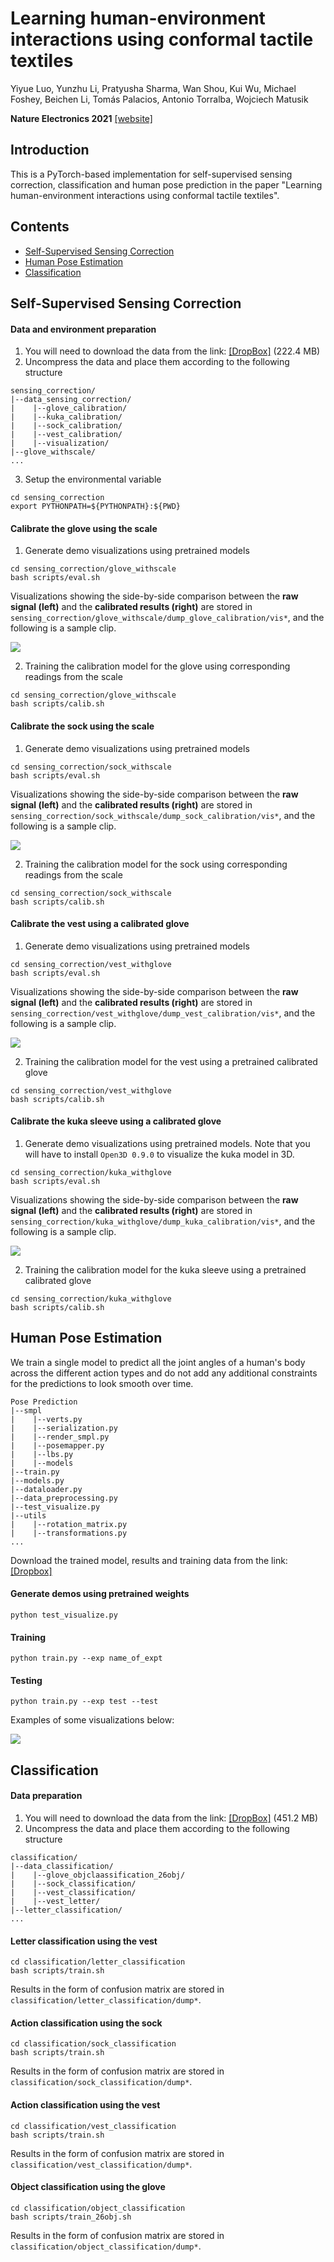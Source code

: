 # Learning human-environment interactions using conformal tactile textiles

Yiyue Luo, Yunzhu Li, Pratyusha Sharma, Wan Shou, Kui Wu, Michael Foshey, Beichen Li,
Tomás Palacios, Antonio Torralba, Wojciech Matusik

**Nature Electronics 2021**
[[website]](http://senstextile.csail.mit.edu/)

## Introduction

This is a PyTorch-based implementation for self-supervised sensing correction, classification and human pose prediction in the paper "Learning human-environment interactions using conformal tactile textiles".

## Contents

- [Self-Supervised Sensing Correction](#self-supervised-sensing-correction)
- [Human Pose Estimation](#human-pose-estimation)
- [Classification](#classification)

## Self-Supervised Sensing Correction

#### Data and environment preparation
1. You will need to download the data from the link: [[DropBox]](https://www.dropbox.com/s/pf8cwj76w70kr6r/data_sensing_correction.zip?dl=0) (222.4 MB)
2. Uncompress the data and place them according to the following structure
```
sensing_correction/
|--data_sensing_correction/
|    |--glove_calibration/
|    |--kuka_calibration/
|    |--sock_calibration/
|    |--vest_calibration/
|    |--visualization/
|--glove_withscale/
...
```
3. Setup the environmental variable
```
cd sensing_correction
export PYTHONPATH=${PYTHONPATH}:${PWD}
```

#### Calibrate the glove using the scale

1. Generate demo visualizations using pretrained models
```
cd sensing_correction/glove_withscale
bash scripts/eval.sh
```
Visualizations showing the side-by-side comparison between the **raw signal (left)** and the **calibrated results (right)** are stored in `sensing_correction/glove_withscale/dump_glove_calibration/vis*`, and the following is a sample clip.

![](imgs/correct_glove.gif)

2. Training the calibration model for the glove using corresponding readings from the scale
```
cd sensing_correction/glove_withscale
bash scripts/calib.sh
```

#### Calibrate the sock using the scale

1. Generate demo visualizations using pretrained models
```
cd sensing_correction/sock_withscale
bash scripts/eval.sh
```
Visualizations showing the side-by-side comparison between the **raw signal (left)** and the **calibrated results (right)** are stored in `sensing_correction/sock_withscale/dump_sock_calibration/vis*`, and the following is a sample clip.

![](imgs/correct_sock.gif)

2. Training the calibration model for the sock using corresponding readings from the scale
```
cd sensing_correction/sock_withscale
bash scripts/calib.sh
```

#### Calibrate the vest using a calibrated glove

1. Generate demo visualizations using pretrained models
```
cd sensing_correction/vest_withglove
bash scripts/eval.sh
```
Visualizations showing the side-by-side comparison between the **raw signal (left)** and the **calibrated results (right)** are stored in `sensing_correction/vest_withglove/dump_vest_calibration/vis*`, and the following is a sample clip.

![](imgs/correct_vest.gif)

2. Training the calibration model for the vest using a pretrained calibrated glove
```
cd sensing_correction/vest_withglove
bash scripts/calib.sh
```

#### Calibrate the kuka sleeve using a calibrated glove

1. Generate demo visualizations using pretrained models. Note that you will have to install `Open3D 0.9.0` to visualize the kuka model in 3D.
```
cd sensing_correction/kuka_withglove
bash scripts/eval.sh
```
Visualizations showing the side-by-side comparison between the **raw signal (left)** and the **calibrated results (right)** are stored in `sensing_correction/kuka_withglove/dump_kuka_calibration/vis*`, and the following is a sample clip.

![](imgs/correct_kuka.gif)

2. Training the calibration model for the kuka sleeve using a pretrained calibrated glove
```
cd sensing_correction/kuka_withglove
bash scripts/calib.sh
```


## Human Pose Estimation
We train a single model to predict all the joint angles of a human's body across the different action types and do not add any additional constraints for the predictions to look smooth over time.

```
Pose Prediction
|--smpl
|    |--verts.py
|    |--serialization.py
|    |--render_smpl.py
|    |--posemapper.py
|    |--lbs.py
|    |--models
|--train.py
|--models.py
|--dataloader.py
|--data_preprocessing.py
|--test_visualize.py
|--utils
|    |--rotation_matrix.py
|    |--transformations.py
...
```

Download the trained model, results and training data from the link: [[Dropbox]](https://www.dropbox.com/sh/gl5ukk6im1uj64r/AABTrd9qFqrLKOIwy8uU2vvSa?dl=0)

#### Generate demos using pretrained weights
```
python test_visualize.py
```
#### Training
```
python train.py --exp name_of_expt  
```

#### Testing
```
python train.py --exp test --test  
```
Examples of some visualizations below:

![](imgs/tactile2pose-compressed.gif)


## Classification

#### Data preparation
1. You will need to download the data from the link: [[DropBox]](https://www.dropbox.com/s/vp5q6v85w14844v/data_classification.zip?dl=0) (451.2 MB)
2. Uncompress the data and place them according to the following structure
```
classification/
|--data_classification/
|    |--glove_objclaassification_26obj/
|    |--sock_classification/
|    |--vest_classification/
|    |--vest_letter/
|--letter_classification/
...
```

#### Letter classification using the vest
```
cd classification/letter_classification
bash scripts/train.sh
```
Results in the form of confusion matrix are stored in `classification/letter_classification/dump*`.

#### Action classification using the sock
```
cd classification/sock_classification
bash scripts/train.sh
```
Results in the form of confusion matrix are stored in `classification/sock_classification/dump*`.

#### Action classification using the vest
```
cd classification/vest_classification
bash scripts/train.sh
```
Results in the form of confusion matrix are stored in `classification/vest_classification/dump*`.

#### Object classification using the glove
```
cd classification/object_classification
bash scripts/train_26obj.sh
```
Results in the form of confusion matrix are stored in `classification/object_classification/dump*`.

